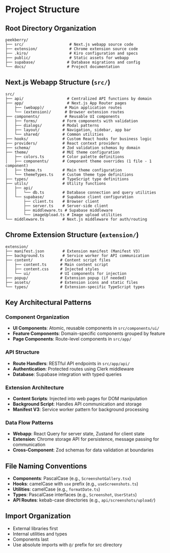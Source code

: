 # Project Structure

## Root Directory Organization

```
peekberry/
├── src/                    # Next.js webapp source code
├── extension/              # Chrome extension source code
├── .kiro/                  # Kiro configuration and specs
├── public/                 # Static assets for webapp
├── supabase/              # Database migrations and config
└── docs/                  # Project documentation
```

## Next.js Webapp Structure (`src/`)

```
src/
├── api/                   # Centralized API functions by domain
├── app/                   # Next.js App Router pages
│   ├── (webapp)/         # Main application routes
│   └── (extension)/      # Browser extension routes
├── components/           # Reusable UI components
│   ├── forms/           # Form components with validation
│   ├── dialogs/         # Modal patterns
│   ├── layout/          # Navigation, sidebar, app bar
│   └── shared/          # Common utilities
├── hooks/               # Custom React hooks for business logic
├── providers/           # React context providers
├── schema/              # Zod validation schemas by domain
├── theme/               # MUI theme configuration
│   ├── colors.ts        # Color palette definitions
│   ├── components/      # Component theme overrides (1 file - 1 component)
│   ├── theme.ts         # Main theme configuration
│   └── themeTypes.ts    # Custom theme type definitions
├── types/               # TypeScript type definitions
├── utils/               # Utility functions
│   ├── api/
│   │   └── db.ts        # Database connection and query utilities
│   └── supabase/        # Supabase client configuration
│       ├── client.ts    # Browser client
│       ├── server.ts    # Server-side client
│       ├── middleware.ts # Supabase middleware
│       └── imageUpload.ts # Image upload utilities
└── middleware.ts        # Next.js middleware for auth/routing
```

## Chrome Extension Structure (`extension/`)

```
extension/
├── manifest.json        # Extension manifest (Manifest V3)
├── background.ts        # Service worker for API communication
├── content/            # Content script files
│   ├── content.ts      # Main content script
│   ├── content.css     # Injected styles
│   └── ui/             # UI components for injection
├── popup/              # Extension popup (if needed)
├── assets/             # Extension icons and static files
└── types/              # Extension-specific TypeScript types
```

## Key Architectural Patterns

### Component Organization

- **UI Components**: Atomic, reusable components in `src/components/ui/`
- **Feature Components**: Domain-specific components grouped by feature
- **Page Components**: Route-level components in `src/app/`

### API Structure

- **Route Handlers**: RESTful API endpoints in `src/app/api/`
- **Authentication**: Protected routes using Clerk middleware
- **Database**: Supabase integration with typed queries

### Extension Architecture

- **Content Scripts**: Injected into web pages for DOM manipulation
- **Background Script**: Handles API communication and storage
- **Manifest V3**: Service worker pattern for background processing

### Data Flow Patterns

- **Webapp**: React Query for server state, Zustand for client state
- **Extension**: Chrome storage API for persistence, message passing for communication
- **Cross-Component**: Zod schemas for data validation at boundaries

## File Naming Conventions

- **Components**: PascalCase (e.g., `ScreenshotGallery.tsx`)
- **Hooks**: camelCase with `use` prefix (e.g., `useScreenshots.ts`)
- **Utilities**: camelCase (e.g., `formatDate.ts`)
- **Types**: PascalCase interfaces (e.g., `Screenshot`, `UserStats`)
- **API Routes**: kebab-case directories (e.g., `api/screenshots/upload/`)

## Import Organization

- External libraries first
- Internal utilities and types
- Components last
- Use absolute imports with `@/` prefix for src directory
